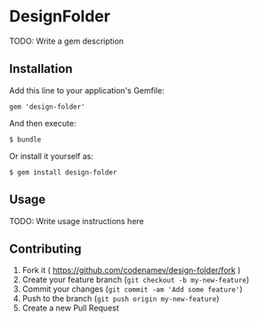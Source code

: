 # DesignFolder

TODO: Write a gem description

## Installation

Add this line to your application's Gemfile:

    gem 'design-folder'

And then execute:

    $ bundle

Or install it yourself as:

    $ gem install design-folder

## Usage

TODO: Write usage instructions here

## Contributing

1. Fork it ( https://github.com/codenamev/design-folder/fork )
2. Create your feature branch (`git checkout -b my-new-feature`)
3. Commit your changes (`git commit -am 'Add some feature'`)
4. Push to the branch (`git push origin my-new-feature`)
5. Create a new Pull Request
